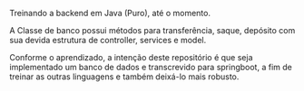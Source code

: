 Treinando a backend em Java (Puro), até o momento.

A Classe de banco possui métodos para transferência, saque, depósito com sua devida estrutura de controller, services e model.

Conforme o aprendizado, a intenção deste repositório é que seja implementado um banco de dados e transcrevido para springboot, a fim de treinar as outras linguagens e também deixá-lo mais robusto.
